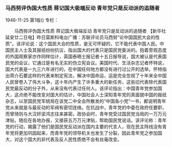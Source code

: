 ### 马西努评伪国大性质  蒋记国大极端反动  青年党只是反动派的追随者

1946-11-25
第1版()
专栏：

　　马西努评伪国大性质
    蒋记国大极端反动
    青年党只是反动派的追随者
    【新华社延安廿二日电】昨日莫斯科电台广播：苏联评论员马西努“论中国国民大会的性质”。该评论说：这个国民大会的性质，是无可怀疑的，它不能代表中国人民。中国民主人士及其报纸纷纷抗议，指出国大的代表只是国民党委派的。抱着旁观态度的外国观察家亦作同样估计，英国泰晤士报记者十五日报导说，国大被认是代表国民党的会议，它通过是有名无实的伪立宪会议。美国时代、生活杂志记者怀特说，国大代表是一九三六年进行的，在中国任何地方都没有进行过公开的选举。怀特指出蒋介石要这样的代表来制定宪法，解决中国命运，运是完全忽视了十年来全中国人民曾卷入了伟大斗争，这十年内产生了许多重大的新任务，这些旧代表除代表国民党最反动的分子外，从来没有代表过任何人。该评论指出：中国青年党参加国大，这点绝不能改变对国大的估计，中国社会人士深知青年党的真面貌中国的报纸杂志，以至国民党军统局在该党二中全会所散发的“中国各小党”一书，都说明青年党从来就是与最反动的军阀有密切连络。在抗战中，青年党的中委在政府任要职，而曾琦则与大汉奸梁鸿志往来甚密。政协会时，青年党受过国民党当局的一万万元津贴，随后在各地办报，又接获五万万元津贴，帮助国民党说话。该评论称：青年党的行动，揭露了他们是国民党反动派在国内主要的代言人，现在民主阵线没有青年党将更加巩固起来，而青年党的领导机关也发生了分裂，因此青年党之参加国大，对这个国大的非代表及反人民性质绝不会有丝毫改变。
